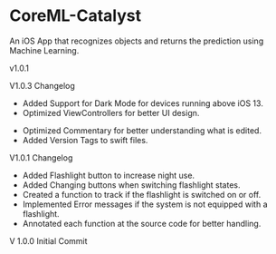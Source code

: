 # CoreML-Catalyst
An iOS App that recognizes objects and returns the prediction using Machine Learning. 

v1.0.1

V1.0.3 Changelog

+ Added Support for Dark Mode for devices running above iOS 13.
+ Optimized ViewControllers for better UI design.
* Optimized Commentary for better understanding what is edited.
* Added Version Tags to swift files.

V1.0.1 Changelog

+ Added Flashlight button to increase night use.
+ Added Changing buttons when switching flashlight states.
+ Created a function to track if the flashlight is switched on or off.
+ Implemented Error messages if the system is not equipped with a flashlight.
+ Annotated each function at the source code for better handling.

V 1.0.0 Initial Commit
